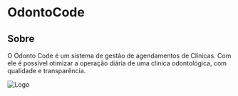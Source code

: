 # OdontoCode

## Sobre
O Odonto Code é um sistema de gestão de agendamentos de Clinicas. 
Com ele é possível otimizar a operação diária de uma clinica odontológica, com qualidade e transparência.

![Logo](https://user-images.githubusercontent.com/38474570/184048765-c7351818-b977-4e7e-84c6-37fa23d70020.png)
